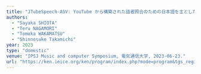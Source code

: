 ```yaml
---
title: "JTubeSpeech-ASV: YouTube から構築された話者照合のための日本語を主とした音声コーパス"
authors:
  - "Sayaka SHIOTA"
  - "Teru NAGAMORI"
  - "Tomoka WAKAMATSU"
  - "Shinnosuke Takamichi"
year: 2023
type: "domestic"
venue: "IPSJ Music and computer Symposium, 電気通信大学, 2023-06-23."
url: "https://ken.ieice.org/ken/program/index.php?mode=program&tgs_regid=96f349c77a042748c0a2e6b05f6314a41f5d1d14707e6561eb1726fa3da2ebed&tgid=IEICE-SP&layout=&lang=jpn"
---
```

